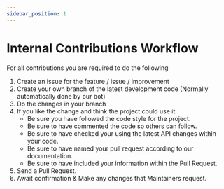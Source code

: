 ```yaml
---
sidebar_position: 1
---
```

# Internal Contributions Workflow

For all contributions you are required to do the following

1. Create an issue for the feature / issue / improvement
2. Create your own branch of the latest development code (Normally automatically done by our bot)
3. Do the changes in your branch
4. If you like the change and think the project could use it:
   - Be sure you have followed the code style for the project.
   - Be sure to have commented the code so others can follow.
   - Be sure to have checked your using the latest API changes within your code.
   - Be sure to have named your pull request according to our documentation.
   - Be sure to have included your information within the Pull Request.
5. Send a Pull Request.
6. Await confirmation & Make any changes that Maintainers request.
